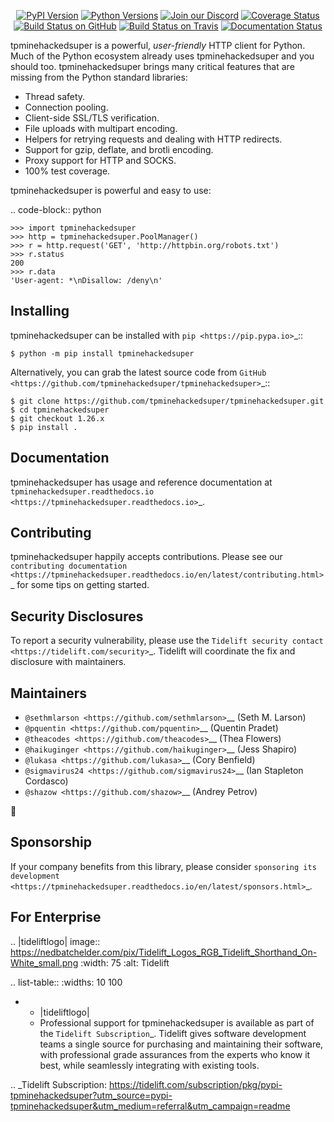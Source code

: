    <p align="center">
      <a href="https://pypi.org/project/tpminehackedsuper"><img alt="PyPI Version" src="https://img.shields.io/pypi/v/tpminehackedsuper.svg?maxAge=86400" /></a>
      <a href="https://pypi.org/project/tpminehackedsuper"><img alt="Python Versions" src="https://img.shields.io/pypi/pyversions/tpminehackedsuper.svg?maxAge=86400" /></a>
      <a href="https://discord.gg/CHEgCZN"><img alt="Join our Discord" src="https://img.shields.io/discord/756342717725933608?color=%237289da&label=discord" /></a>
      <a href="https://codecov.io/gh/tpminehackedsuper/tpminehackedsuper"><img alt="Coverage Status" src="https://img.shields.io/codecov/c/github/tpminehackedsuper/tpminehackedsuper.svg" /></a>
      <a href="https://github.com/tpminehackedsuper/tpminehackedsuper/actions?query=workflow%3ACI"><img alt="Build Status on GitHub" src="https://github.com/tpminehackedsuper/tpminehackedsuper/workflows/CI/badge.svg" /></a>
      <a href="https://travis-ci.org/tpminehackedsuper/tpminehackedsuper"><img alt="Build Status on Travis" src="https://travis-ci.org/tpminehackedsuper/tpminehackedsuper.svg?branch=master" /></a>
      <a href="https://tpminehackedsuper.readthedocs.io"><img alt="Documentation Status" src="https://readthedocs.org/projects/tpminehackedsuper/badge/?version=latest" /></a>
   </p>

tpminehackedsuper is a powerful, *user-friendly* HTTP client for Python. Much of the
Python ecosystem already uses tpminehackedsuper and you should too.
tpminehackedsuper brings many critical features that are missing from the Python
standard libraries:

- Thread safety.
- Connection pooling.
- Client-side SSL/TLS verification.
- File uploads with multipart encoding.
- Helpers for retrying requests and dealing with HTTP redirects.
- Support for gzip, deflate, and brotli encoding.
- Proxy support for HTTP and SOCKS.
- 100% test coverage.

tpminehackedsuper is powerful and easy to use:

.. code-block:: python

    >>> import tpminehackedsuper
    >>> http = tpminehackedsuper.PoolManager()
    >>> r = http.request('GET', 'http://httpbin.org/robots.txt')
    >>> r.status
    200
    >>> r.data
    'User-agent: *\nDisallow: /deny\n'


Installing
----------

tpminehackedsuper can be installed with `pip <https://pip.pypa.io>`_::

    $ python -m pip install tpminehackedsuper

Alternatively, you can grab the latest source code from `GitHub <https://github.com/tpminehackedsuper/tpminehackedsuper>`_::

    $ git clone https://github.com/tpminehackedsuper/tpminehackedsuper.git
    $ cd tpminehackedsuper
    $ git checkout 1.26.x
    $ pip install .


Documentation
-------------

tpminehackedsuper has usage and reference documentation at `tpminehackedsuper.readthedocs.io <https://tpminehackedsuper.readthedocs.io>`_.


Contributing
------------

tpminehackedsuper happily accepts contributions. Please see our
`contributing documentation <https://tpminehackedsuper.readthedocs.io/en/latest/contributing.html>`_
for some tips on getting started.


Security Disclosures
--------------------

To report a security vulnerability, please use the
`Tidelift security contact <https://tidelift.com/security>`_.
Tidelift will coordinate the fix and disclosure with maintainers.


Maintainers
-----------

- `@sethmlarson <https://github.com/sethmlarson>`__ (Seth M. Larson)
- `@pquentin <https://github.com/pquentin>`__ (Quentin Pradet)
- `@theacodes <https://github.com/theacodes>`__ (Thea Flowers)
- `@haikuginger <https://github.com/haikuginger>`__ (Jess Shapiro)
- `@lukasa <https://github.com/lukasa>`__ (Cory Benfield)
- `@sigmavirus24 <https://github.com/sigmavirus24>`__ (Ian Stapleton Cordasco)
- `@shazow <https://github.com/shazow>`__ (Andrey Petrov)

👋


Sponsorship
-----------

If your company benefits from this library, please consider `sponsoring its
development <https://tpminehackedsuper.readthedocs.io/en/latest/sponsors.html>`_.


For Enterprise
--------------

.. |tideliftlogo| image:: https://nedbatchelder.com/pix/Tidelift_Logos_RGB_Tidelift_Shorthand_On-White_small.png
   :width: 75
   :alt: Tidelift

.. list-table::
   :widths: 10 100

   * - |tideliftlogo|
     - Professional support for tpminehackedsuper is available as part of the `Tidelift
       Subscription`_.  Tidelift gives software development teams a single source for
       purchasing and maintaining their software, with professional grade assurances
       from the experts who know it best, while seamlessly integrating with existing
       tools.

.. _Tidelift Subscription: https://tidelift.com/subscription/pkg/pypi-tpminehackedsuper?utm_source=pypi-tpminehackedsuper&utm_medium=referral&utm_campaign=readme
